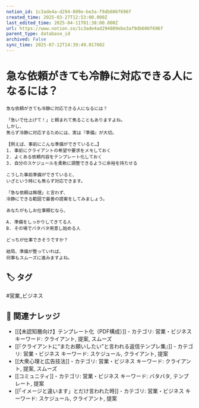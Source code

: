 ```yaml
---
notion_id: 1c3ade4a-d294-809e-be3a-f9db606f696f
created_time: 2025-03-27T12:53:00.000Z
last_edited_time: 2025-04-11T01:38:00.000Z
url: https://www.notion.so/1c3ade4ad294809ebe3af9db606f696f
parent_type: database_id
archived: False
sync_time: 2025-07-12T14:39:49.017602
---
```


# 急な依頼がきても冷静に対応できる人になるには？

```plain text
急な依頼がきても冷静に対応できる人になるには？

「急いで仕上げて！」と頼まれて焦ることもありますよね。
しかし、
焦らず冷静に対応するためには、実は『準備』が大切。

【例えば、事前にこんな準備ができていると…】
1. 事前にクライアントの希望や要求をメモしておく
2. よくある依頼内容をテンプレート化しておく
3. 自分のスケジュールを柔軟に調整できるように余裕を持たせる

こうした事前準備ができていると、
いざという時にも焦らず対応できます。

「急な依頼は無理」と言わず、
冷静にできる範囲で最善の提案をしてみましょう。

あなたがもしお仕事頼むなら、

A. 準備をしっかりしてきてる人
B. その場でバタバタ用意し始める人

どっちが仕事できそうですか？

結局、準備が整っていれば、
何事もスムーズに進みますよね。
```

## 🏷️ タグ
#営業_ビジネス

## 🔗 関連ナレッジ
- [[【未認知層向け】テンプレート化（PDF構成）]] - カテゴリ: 営業・ビジネス キーワード: クライアント, 提案, スムーズ
- [[『クライアントに“またお願いしたい”と言われる返信テンプレ集』]] - カテゴリ: 営業・ビジネス キーワード: スケジュール, クライアント, 提案
- [[大衆心理と広告技法]] - カテゴリ: 営業・ビジネス キーワード: クライアント, 提案, スムーズ
- [[コミュニティ]] - カテゴリ: 営業・ビジネス キーワード: バタバタ, テンプレート, 提案
- [[「イメージと違います」とだけ言われた時]] - カテゴリ: 営業・ビジネス キーワード: スケジュール, クライアント, 提案
